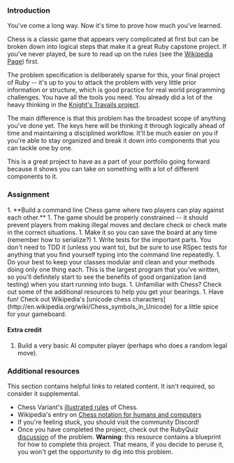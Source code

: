 ### Introduction

You've come a long way. Now it's time to prove how much you've learned.

Chess is a classic game that appears very complicated at first but can be broken down into logical steps that make it a great Ruby capstone project.  If you've never played, be sure to read up on the rules (see the [Wikipedia Page](http://en.wikipedia.org/wiki/Chess)) first.

The problem specification is deliberately sparse for this, your final project of Ruby -- it's up to you to attack the problem with very little prior information or structure, which is good practice for real world programming challenges.  You have all the tools you need.  You already did a lot of the heavy thinking in the [Knight's Travails project](https://www.theodinproject.com/lessons/ruby-knights-travails).

The main difference is that this problem has the broadest scope of anything you've done yet.  The keys here will be thinking it through logically ahead of time and maintaining a disciplined workflow.  It'll be much easier on you if you're able to stay organized and break it down into components that you can tackle one by one.

This is a great project to have as a part of your portfolio going forward because it shows you can take on something with a lot of different components to it.

### Assignment

<div class="lesson-content__panel" markdown="1">
  1. **Build a command line Chess game where two players can play against each other.**
  1. The game should be properly constrained -- it should prevent players from making illegal moves and declare check or check mate in the correct situations.
  1. Make it so you can save the board at any time (remember how to serialize?)
  1. Write tests for the important parts.  You don't need to TDD it (unless you want to), but be sure to use RSpec tests for anything that you find yourself typing into the command line repeatedly.
  1. Do your best to keep your classes modular and clean and your methods doing only one thing each.  This is the largest program that you've written, so you'll definitely start to see the benefits of good organization (and testing) when you start running into bugs.
  1. Unfamiliar with Chess? Check out some of the additional resources to help you get your bearings.
  1. Have fun!  Check out Wikipedia's [unicode chess characters](http://en.wikipedia.org/wiki/Chess_symbols_in_Unicode) for a little spice for your gameboard.

#### Extra credit

1. Build a very basic AI computer player (perhaps who does a random legal move).

</div>

### Additional resources

This section contains helpful links to related content. It isn't required, so consider it supplemental.

- Chess Variant's [illustrated rules](http://www.chessvariants.org/d.chess/chess.html) of Chess.
- Wikipedia's entry on [Chess notation for humans and computers](https://en.wikipedia.org/wiki/Chess_notation)
- If you're feeling stuck, you should visit the community Discord!
- Once you have completed the project, check out the RubyQuiz [discussion](http://rubyquiz.com/quiz35.html) of the problem. **Warning**: this resource contains a blueprint for how to complete this project. That means, if you decide to peruse it, you won't get the opportunity to dig into this problem.
